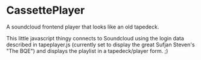 # CassettePlayer
A soundcloud frontend player that looks like an old tapedeck.

This little javascript thingy connects to Soundcloud using the login data described in tapeplayer.js (currently set to display
the great Sufjan Steven's "The BQE") and displays the playlist in a tapedeck/player form. ;) 
